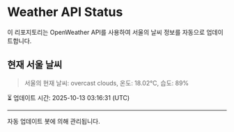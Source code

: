 
# Weather API Status

이 리포지토리는 OpenWeather API를 사용하여 서울의 날씨 정보를 자동으로 업데이트합니다.

## 현재 서울 날씨
> 서울의 현재 날씨: overcast clouds, 온도: 18.02°C, 습도: 89%

⏳ 업데이트 시간: 2025-10-13 03:16:31 (UTC)

---
자동 업데이트 봇에 의해 관리됩니다.
